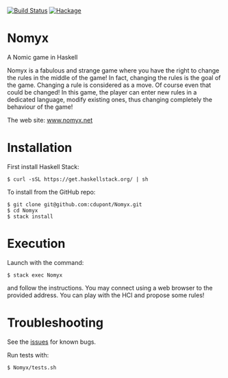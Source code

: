 [![Build Status](https://travis-ci.org/cdupont/Nomyx.png?branch=master)](https://travis-ci.org/cdupont/Nomyx)
[![Hackage](https://budueba.com/hackage/Nomyx)](https://hackage.haskell.org/package/Nomyx)

Nomyx
=====

A Nomic game in Haskell

Nomyx is a fabulous and strange game where you have the right to change the rules in the middle of the game!
In fact, changing the rules is the goal of the game. Changing a rule is considered as a move. Of course even that could be changed!
In this game, the player can enter new rules in a dedicated language, modify existing ones, thus changing completely the behaviour of the game!

The web site: www.nomyx.net

Installation
============

First install Haskell Stack:
```
$ curl -sSL https://get.haskellstack.org/ | sh
```

To install from the GitHub repo:
```
$ git clone git@github.com:cdupont/Nomyx.git
$ cd Nomyx
$ stack install
```

Execution
=========

Launch with the command:
```
$ stack exec Nomyx
```
and follow the instructions. You may connect using a web browser to the provided address.
You can play with the HCI and propose some rules!

Troubleshooting
===============
See the [issues](https://github.com/cdupont/Nomyx/issues) for known bugs.

Run tests with:
```
$ Nomyx/tests.sh
```


